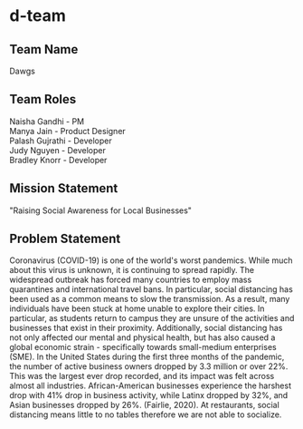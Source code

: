 # d-team

## Team Name

Dawgs

## Team Roles

Naisha Gandhi - PM\
Manya Jain -  Product Designer\
Palash Gujrathi - Developer\
Judy Nguyen - Developer\
Bradley Knorr - Developer

## Mission Statement

"Raising Social Awareness for Local Businesses"

## Problem Statement

Coronavirus (COVID-19) is one of the world's worst pandemics. While much about this virus is unknown, it is continuing to spread rapidly. The widespread outbreak has forced many countries to employ mass quarantines and international travel bans. In particular, social distancing has been used as a common means to slow the transmission. As a result, many individuals have been stuck at home unable to explore their cities. In particular, as students return to campus they are unsure of the activities and businesses that exist in their proximity.  Additionally, social distancing has not only affected our mental and physical health, but has also caused a global economic strain - specifically towards small-medium enterprises (SME). In the United States during the first three months of the pandemic, the number of active business owners dropped by 3.3 million or over 22%. This was the largest ever drop recorded, and its impact was felt across almost all industries. African-American businesses experience the harshest drop with 41% drop in business activity, while Latinx dropped by 32%, and Asian businesses dropped by 26%. (Fairlie, 2020). At restaurants, social distancing means little to no tables therefore we are not able to socialize. 
